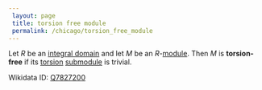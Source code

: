 ```yaml
---
 layout: page
 title: torsion free module
 permalink: /chicago/torsion_free_module
---
```

Let $R$ be an [integral domain](https://defsmath.github.io/DefsMath/integral_domain) and let $M$ be an $R$-[module](https://defsmath.github.io/DefsMath/module_over_a_ring). Then $M$ is **torsion-free** if its [torsion](https://defsmath.github.io/DefsMath/torsion_submodule) [submodule](https://defsmath.github.io/DefsMath/submodule) is trivial.

Wikidata ID: [Q7827200](https://www.wikidata.org/wiki/Q7827200)